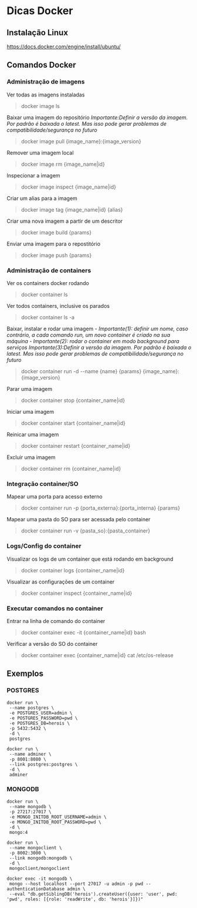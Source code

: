 # Dicas Docker

## Instalação Linux

https://docs.docker.com/engine/install/ubuntu/

## Comandos Docker

### Administração de imagens

Ver todas as imagens instaladas
> docker image ls

Baixar uma imagem do repositório
*Importante:Definir a versão da imagem. Por padrão é baixada o latest. Mas isso pode gerar problemas de compatibilidade/segurança no futuro*
> docker image pull {image_name}:{image_version}

Remover uma imagem local
> docker image rm {image_name|id}

Inspecionar a imagem
> docker image inspect {image_name|id}

Criar um alias para a imagem
> docker image tag {image_name|id} {alias}

Criar uma nova imagem a partir de um descritor
> docker image build {params}

Enviar uma imagem para o repostitório
> docker image push {params}

### Administração de containers

Ver os containers docker rodando
> docker container ls

Ver todos containers, inclusive os parados
> docker container ls -a

Baixar, instalar e rodar uma imagem
*- Importante(1): definir um nome, caso contrário, a cada comando run, um novo container é criado na sua máquina*
*- Importante(2): rodar o container em modo background para serviços*
*Importante(3):Definir a versão da imagem. Por padrão é baixada o latest. Mas isso pode gerar problemas de compatibilidade/segurança no futuro*
> docker container run -d --name {name} {params} {image_name}:{image_version}

Parar uma imagem
> docker container stop {container_name|id}

Iniciar uma imagem
> docker container start {container_name|id}

Reinicar uma imagem
> docker container restart {container_name|id}

Excluir uma imagem
> docker container rm {container_name|id}

### Integração container/SO

Mapear uma porta para acesso externo
> docker container run -p {porta_externa}:{porta_interna} {params}

Mapear uma pasta do SO para ser acessada pelo container
> docker container run -v {pasta_so}:{pasta_container} 

### Logs/Config do container

Visualizar os logs de um container que está rodando em background
> docker container logs {container_name|id}

Visualizar as configurações de um container
> docker container inspect {container_name|id}

### Executar comandos no container

Entrar na linha de comando do container
> docker container exec -it {container_name|id} bash

Verificar a versão do SO do container
> docker container exec {container_name|id} cat /etc/os-release

## Exemplos

### POSTGRES

```
docker run \
 --name postgres \
 -e POSTGRES_USER=admin \
 -e POSTGRES_PASSWORD=pwd \
 -e POSTGRES_DB=herois \
 -p 5432:5432 \
 -d \
 postgres
```
```
docker run \
 --name adminer \
 -p 8001:8080 \
 --link postgres:postgres \
 -d \
 adminer
```

### MONGODB

```
docker run \
 --name mongodb \
 -p 27217:27017 \
 -e MONGO_INITDB_ROOT_USERNAME=admin \
 -e MONGO_INITDB_ROOT_PASSWORD=pwd \
 -d \
 mongo:4
```
```
docker run \
 --name mongoclient \
 -p 8002:3000 \
 --link mongodb:mongodb \
 -d \
 mongoclient/mongoclient
```
```
docker exec -it mongodb \
 mongo --host localhost --port 27017 -u admin -p pwd --authenticationDatabase admin \
 --eval "db.getSiblingDB('herois').createUser({user: 'user', pwd: 'pwd', roles: [{role: 'readWrite', db: 'herois'}]})"
```
